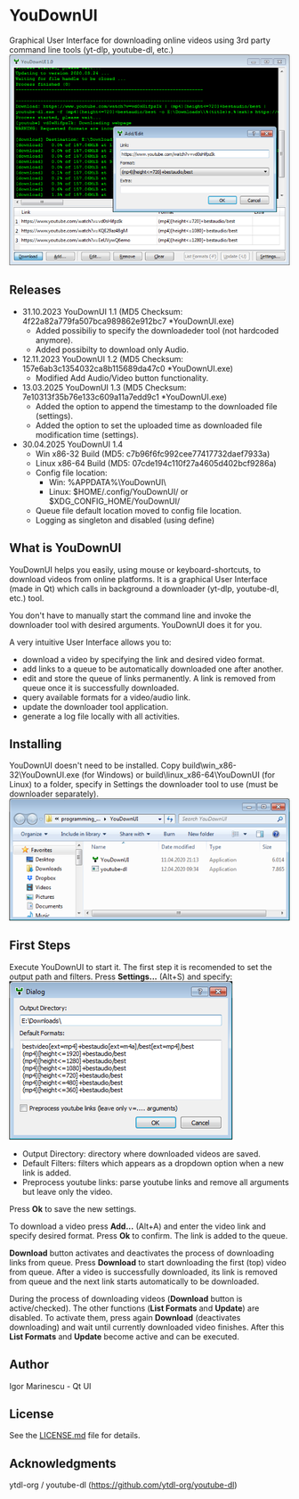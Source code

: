 # YouDownUI

Graphical User Interface for downloading online videos using 3rd party command line tools (yt-dlp, youtube-dl, etc.)
![Alt YouDownUI](/documents/img/screenshot1.png)

## Releases

  - 31.10.2023 YouDownUI 1.1 (MD5 Checksum: 4f22a82a779fa507bca989862e912bc7 *YouDownUI.exe)
	- Added possibiliy to specify the downloadeder tool (not hardcoded anymore).
	- Added possibilty to download only Audio.
  - 12.11.2023 YouDownUI 1.2 (MD5 Checksum: 157e6ab3c1354032ca8b115689da47c0 *YouDownUI.exe)
    - Modified Add Audio/Video button functionality.
  - 13.03.2025 YouDownUI 1.3 (MD5 Checksum: 7e10313f35b76e133c609a11a7edd9c1 *YouDownUI.exe)
    - Added the option to append the timestamp to the downloaded file (settings).
    - Added the option to set the uploaded time as downloaded file modification time (settings).
  - 30.04.2025 YouDownUI 1.4 
    - Win x86-32 Build (MD5: c7b96f6fc992cee77417732daef7933a)
    - Linux x86-64 Build (MD5: 07cde194c110f27a4605d402bcf9286a)
    - Config file location:
        - Win: %APPDATA%\YouDownUI\
        - Linux: $HOME/.config/YouDownUI/ or $XDG_CONFIG_HOME/YouDownUI/
    - Queue file default location moved to config file location.
    - Logging as singleton and disabled (using define)

## What is YouDownUI

YouDownUI helps you easily, using mouse or keyboard-shortcuts, to download videos from online platforms.
It is a graphical User Interface (made in Qt) which calls in background a downloader (yt-dlp, youtube-dl, etc.) tool.

You don't have to manually start the command line and invoke the downloader tool with desired arguments. 
YouDownUI does it for you.

A very intuitive User Interface allows you to:
  * download a video by specifying the link and desired video format.
  * add links to a queue to be automatically downloaded one after another.
  * edit and store the queue of links permanently. A link is removed from queue once it is successfully downloaded. 
  * query available formats for a video/audio link.
  * update the downloader tool application.
  * generate a log file locally with all activities.

## Installing

YouDownUI doesn't need to be installed.
Copy build\win_x86-32\YouDownUI.exe (for Windows) or build\linux_x86-64\YouDownUI (for Linux) to a folder, specify in Settings the downloader tool to use (must be downloader separately).
![Alt YouDownUI](/documents/img/screenshot2.png)

## First Steps

Execute YouDownUI to start it.
The first step it is recomended to set the output path and filters. Press **Settings...** (Alt+S) and specify:
![Alt YouDownUI](/documents/img/screenshot3.png)
  * Output Directory: directory where downloaded videos are saved.
  * Default Filters: filters which appears as a dropdown option when a new link is added.
  * Preprocess youtube links: parse youtube links and remove all arguments but leave only the video.  
  
Press **Ok** to save the new settings.

To download a video press **Add...** (Alt+A) and enter the video link and specify desired format.
Press **Ok** to confirm. The link is added to the queue.

**Download** button activates and deactivates the process of downloading links from queue.
Press **Download** to start downloading the first (top) video from queue.
After a video is successfully downloaded, its link is removed from queue and the next link starts automatically to be downloaded.

During the process of downloading videos (**Download** button is active/checked). The other functions (**List Formats** and **Update**) are disabled.
To activate them, press again **Download** (deactivates downloading) and wait until currently downloaded video finishes.
After this **List Formats** and **Update** become active and can be executed.

## Author

Igor Marinescu - Qt UI

## License

See the [LICENSE.md](LICENSE.md) file for details.

## Acknowledgments

ytdl-org / youtube-dl  (https://github.com/ytdl-org/youtube-dl)
